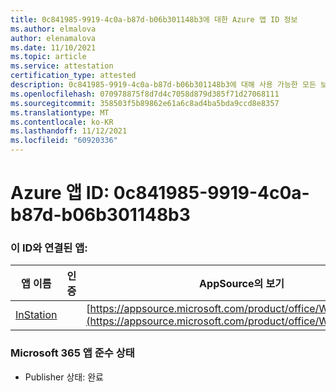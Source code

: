 ```yaml
---
title: 0c841985-9919-4c0a-b87d-b06b301148b3에 대한 Azure 앱 ID 정보
ms.author: elmalova
author: elenamalova
ms.date: 11/10/2021
ms.topic: article
ms.service: attestation
certification_type: attested
description: 0c841985-9919-4c0a-b87d-b06b301148b3에 대해 사용 가능한 모든 보안 및 규정 준수 정보입니다.
ms.openlocfilehash: 070978875f8d7d4c7058d879d385f71d27068111
ms.sourcegitcommit: 358503f5b89862e61a6c8ad4ba5bda9ccd8e8357
ms.translationtype: MT
ms.contentlocale: ko-KR
ms.lasthandoff: 11/12/2021
ms.locfileid: "60920336"
---
```

# <a name="azure-app-id-0c841985-9919-4c0a-b87d-b06b301148b3"></a>Azure 앱 ID: 0c841985-9919-4c0a-b87d-b06b301148b3


### <a name="apps-associated-with-this-id"></a>이 ID와 연결된 앱:
| **앱 이름** | **인증** | **AppSource의 보기** |
|--------------|---------------|-----------------------|
| [InStation](https://docs.microsoft.com/microsoft-365-app-certification/forward/WA200001701) |  | [https://appsource.microsoft.com/product/office/WA200001701](https://appsource.microsoft.com/product/office/WA200001701) |

### <a name="microsoft-365-app-compliance-status"></a>Microsoft 365 앱 준수 상태
- Publisher 상태: 완료
